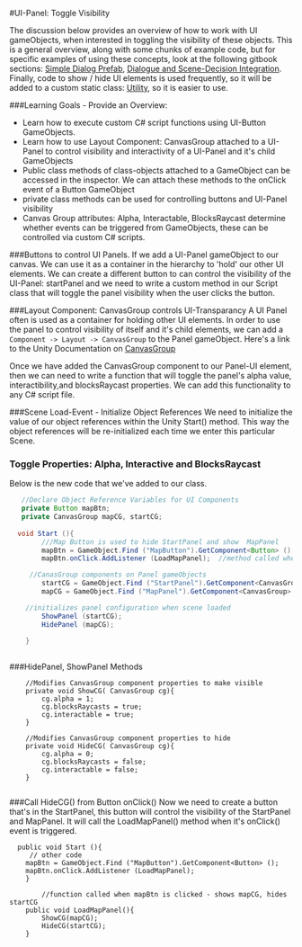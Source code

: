 #UI-Panel: Toggle Visibility

The discussion below provides an overview of how to work with UI gameObjects, when interested in toggling the visibility of these objects.  This is a general overview, along with some chunks of example code, but for specific examples of using these concepts, look at the following gitbook sections: [Simple Dialog Prefab](/simple-dialog-prefab.md), [Dialogue and Scene-Decision Integration](/dialogue-and-scene-decision-integration.md).  Finally, code to show / hide UI elements is used frequently, so it will be added to a custom static class: [Utility](/utility_-_static_class.md), so it is easier to use.

###Learning Goals - Provide an Overview:  
- Learn how to execute custom C# script functions using UI-Button GameObjects.
- Learn how to use Layout Component: CanvasGroup attached to a UI-Panel to control visibility and interactivity of a UI-Panel and it's child GameObjects
- Public class methods of class-objects attached to a GameObject can be accessed in the inspector.  We can attach these methods to the onClick event of a Button GameObject
- private class methods can be used for controlling buttons and UI-Panel visibility
- Canvas Group attributes:  Alpha, Interactable, BlocksRaycast determine whether events can be triggered from GameObjects, these can be controlled via custom C# scripts.

###Buttons to control UI Panels.
If we add a UI-Panel gameObject to our canvas.  We can use it as a container in the hierarchy to 'hold' our other UI elements. We can create a different button to can control the visibility of the UI-Panel:  startPanel and we need to write a custom method in our Script class that will toggle the panel visibility when the user clicks the button. 

###Layout Component: CanvasGroup controls UI-Transparancy
A UI Panel often is used as a container for holding other UI elements.  In order to use the panel to control visibility of itself and it's child elements, we can add a ``Component -> Layout -> CanvasGroup`` to the Panel gameObject.   Here's a link to the Unity Documentation on [CanvasGroup](http://docs.unity3d.com/Manual/class-CanvasGroup.html)

Once we have added the CanvasGroup component to our Panel-UI element, then we can need to write a function that will toggle the panel's alpha value, interactibility,and blocksRaycast properties.  We can add this functionality to any C# script file.  

###Scene Load-Event - Initialize Object References
We need to initialize the value of our object references within the Unity Start() method.  This way the object references will be re-initialized each time we enter this particular Scene. 

### Toggle Properties: Alpha, Interactive and BlocksRaycast 

Below is the new code that we've added to  our class.  

```java
   //Declare Object Reference Variables for UI Components
   private Button mapBtn;
   private CanvasGroup mapCG, startCG;
	
  void Start (){
	    ///Map Button is used to hide StartPanel and show  MapPanel
		mapBtn = GameObject.Find ("MapButton").GetComponent<Button> ();
		mapBtn.onClick.AddListener (LoadMapPanel);  //method called when mapBtn is clicked

     //CanasGroup components on Panel gameObjects
        startCG = GameObject.Find ("StartPanel").GetComponent<CanvasGroup> ();
		mapCG = GameObject.Find ("MapPanel").GetComponent<CanvasGroup> ();

    //initializes panel configuration when scene loaded
		ShowPanel (startCG);
		HidePanel (mapCG);
		
	}
	
```
	
###HidePanel, ShowPanel Methods
```
	//Modifies CanvasGroup component properties to make visible
	private void ShowCG( CanvasGroup cg){
		cg.alpha = 1;
		cg.blocksRaycasts = true;
		cg.interactable = true;
	}

    //Modifies CanvasGroup component properties to hide
	private void HideCG( CanvasGroup cg){
		cg.alpha = 0;
		cg.blocksRaycasts = false;
		cg.interactable = false;
	}
	
```

###Call HideCG() from Button onClick()
Now we need to create a button that's in the StartPanel, this button will control the visibility of the StartPanel and MapPanel.  It will call the LoadMapPanel() method when it's onClick() event is triggered.


```
  public void Start (){
     // other code
    mapBtn = GameObject.Find ("MapButton").GetComponent<Button> ();
	mapBtn.onClick.AddListener (LoadMapPanel);
	}
		
		//function called when mapBtn is clicked - shows mapCG, hides startCG
    public void LoadMapPanel(){
        ShowCG(mapCG);
        HideCG(startCG);
    }

```

